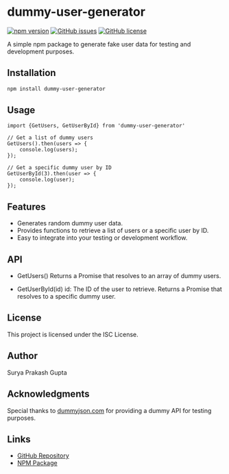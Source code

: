 # dummy-user-generator

[![npm version](https://img.shields.io/npm/v/dummy-user-generator.svg)](https://www.npmjs.com/package/dummy-user-generator)
[![GitHub issues](https://img.shields.io/github/issues/Anmol-Gup/dummy-user-generator)](https://github.com/Anmol-Gup/dummy-user-generator/issues)
[![GitHub license](https://img.shields.io/github/license/Anmol-Gup/dummy-user-generator)](https://github.com/Anmol-Gup/dummy-user-generator/blob/main/LICENSE)

A simple npm package to generate fake user data for testing and development purposes.

## Installation

```bash
npm install dummy-user-generator
```

## Usage

```
import {GetUsers, GetUserById} from 'dummy-user-generator'

// Get a list of dummy users
GetUsers().then(users => {
    console.log(users);
});

// Get a specific dummy user by ID
GetUserById(3).then(user => {
    console.log(user);
});
```
## Features
- Generates random dummy user data.
- Provides functions to retrieve a list of users or a specific user by ID.
- Easy to integrate into your testing or development workflow.

## API

- GetUsers()
Returns a Promise that resolves to an array of dummy users.

- GetUserById(id)
id: The ID of the user to retrieve.
Returns a Promise that resolves to a specific dummy user.

## License
This project is licensed under the ISC License.

## Author
Surya Prakash Gupta

## Acknowledgments
Special thanks to [dummyjson.com](https://dummyjson.com/users) for providing a dummy API for testing purposes.

## Links
- [GitHub Repository](https://github.com/Anmol-Gup/dummy-user-generator)
- [NPM Package](https://www.npmjs.com/package/dummy-user-generator)